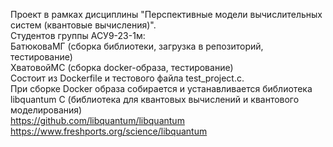 Проект в рамках дисциплины "Перспективные модели вычислительных систем (квантовые вычисления)".  
Студентов группы АСУ9-23-1м:  
БатюковаМГ (сборка библиотеки, загрузка в репозиторий, тестирование)  
ХватовойМС (сборка docker-образа, тестирование)  
Состоит из Dockerfile и тестового файла test_project.c.  
При сборке Docker образа собирается и устанавливается библиотека libquantum C (библиотека для квантовых вычислений и квантового моделирования)  
https://github.com/libquantum/libquantum  
https://www.freshports.org/science/libquantum
